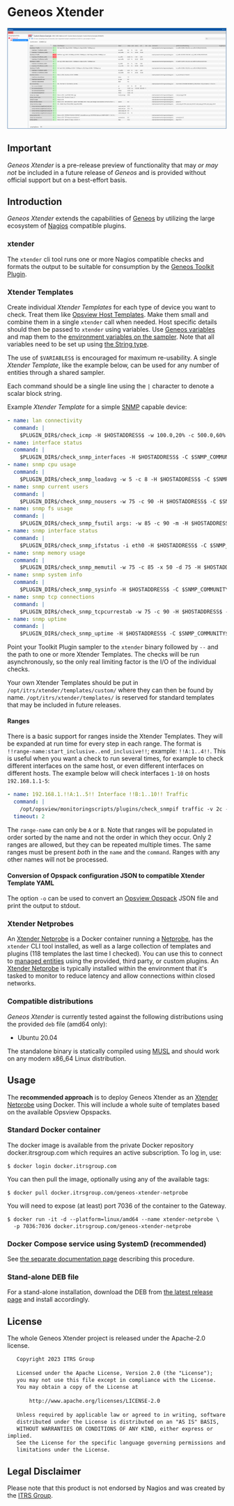 # Geneos Xtender

![active console, metrics dataview](/img/metrics_dataview.png)

## Important
*Geneos Xtender* is a pre-release preview of functionality that may _or may not_ be included in a future release of *Geneos* and is provided without official support but on a best-effort basis.

## Introduction
*Geneos Xtender* extends the capabilities of [Geneos](https://www.itrsgroup.com/products/geneos) by utilizing the large ecosystem of [Nagios](https://en.wikipedia.org/wiki/Nagios) compatible plugins.

### xtender
The `xtender` cli tool runs one or more Nagios compatible checks and formats the output to be suitable for consumption by the [Geneos Toolkit Plugin](https://docs.itrsgroup.com/docs/geneos/current/data-collection/toolkit-plugin.html).

### Xtender Templates
Create individual _Xtender Templates_ for each type of device you want to check. Treat them like [Opsview Host Templates](https://docs.itrsgroup.com/docs/opsview/6.8.3/configuration/service-checks-and-host/host-templates/index.html). Make them small and combine them in a single `xtender` call when needed. Host specific details should then be passed to `xtender` using variables. Use [Geneos variables](https://docs.itrsgroup.com/docs/geneos/current/Gateway_Reference_Guide/gateway_user_variables_and_environments.htm#Variables) and map them to the [environment variables on the sampler](https://docs.itrsgroup.com/docs/geneos/current/data-collection/toolkit-plugin.html#Environment_variables). Note that all variables need to be set up using [the String type](https://docs.itrsgroup.com/docs/geneos/current/Gateway_Reference_Guide/geneos_rulesactionsalerts_tr.html#String).

The use of `$VARIABLES$` is encouraged for maximum re-usability. A single _Xtender Template_, like the example below, can be used for any number of entities through a shared sampler.

Each command should be a single line using the `|` character to denote a scalar block string.

Example _Xtender Template_ for a simple [SNMP](https://en.wikipedia.org/wiki/Simple_Network_Management_Protocol) capable device:

``` yaml
- name: lan connectivity
  command: |
    $PLUGIN_DIR$/check_icmp -H $HOSTADDRESS$ -w 100.0,20% -c 500.0,60%
- name: interface status
  command: |
    $PLUGIN_DIR$/check_snmp_interfaces -H $HOSTADDRESS$ -C $SNMP_COMMUNITY$ -v 2c
- name: snmp cpu usage
  command: |
    $PLUGIN_DIR$/check_snmp_loadavg -w 5 -c 8 -H $HOSTADDRESS$ -C $SNMP_COMMUNITY$ -v 2c
- name: snmp current users
  command: |
    $PLUGIN_DIR$/check_snmp_nousers -w 75 -c 90 -H $HOSTADDRESS$ -C $SNMP_COMMUNITY$ -v 2c
- name: snmp fs usage
  command: |
    $PLUGIN_DIR$/check_snmp_fsutil args: -w 85 -c 90 -m -H $HOSTADDRESS$ -C $SNMP_COMMUNITY$ -v 2c
- name: snmp interface status
  command: |
    $PLUGIN_DIR$/check_snmp_ifstatus -i eth0 -H $HOSTADDRESS$ -C $SNMP_COMMUNITY$ -v 2c
- name: snmp memory usage
  command: |
    $PLUGIN_DIR$/check_snmp_memutil -w 75 -c 85 -x 50 -d 75 -H $HOSTADDRESS$ -C $SNMP_COMMUNITY$ -v 2c
- name: snmp system info
  command: |
    $PLUGIN_DIR$/check_snmp_sysinfo -H $HOSTADDRESS$ -C $SNMP_COMMUNITY$ -v 2c
- name: snmp tcp connections
  command: |
    $PLUGIN_DIR$/check_snmp_tcpcurrestab -w 75 -c 90 -H $HOSTADDRESS$ -C $SNMP_COMMUNITY$ -v 2c
- name: snmp uptime
  command: |
    $PLUGIN_DIR$/check_snmp_uptime -H $HOSTADDRESS$ -C $SNMP_COMMUNITY$ -v 2c
```

Point your Toolkit Plugin sampler to the `xtender` binary followed by `--` and the path to one or more Xtender Templates. The checks will be run asynchronously, so the only real limiting factor is the I/O of the individual checks.

Your own Xtender Templates should be put in `/opt/itrs/xtender/templates/custom/` where they can then be found by name. `/opt/itrs/xtender/templates/` is reserved for standard templates that may be included in future releases.

#### Ranges
There is a basic support for ranges inside the Xtender Templates. They will be expanded at run time for every step in each range. The format is `!!range-name:start_inclusive..end_inclusive!!`; example: `!!A:1..4!!`. This is useful when you want a check to run several times, for example to check different interfaces on the same host, or even different interfaces on different hosts. The example below will check interfaces `1-10` on hosts `192.168.1.1-5`:

``` yaml
- name: 192.168.1.!!A:1..5!! Interface !!B:1..10!! Traffic
  command: |
    /opt/opsview/monitoringscripts/plugins/check_snmpif traffic -v 2c -C $SNMP_COMMUNITY$ -i !!B:1..10!! -H 192.168.1.!!A:1..5!! --warn-in 1m --warn-out 20m --crit-in 2m --crit-out 35m -b 100m
  timeout: 2

```
The `range-name` can only be `A` or `B`. Note that ranges will be populated in order sorted by the name and not the order in which they occur. Only 2 ranges are allowed, but they can be repeated multiple times. The same ranges must be present *both* in the `name` and the `command`. Ranges with any other names will not be processed.

#### Conversion of Opspack configuration JSON to compatible Xtender Template YAML
The option `-o` can be used to convert an [Opsview Opspack](https://www.opsview.com/product/system-monitoring) JSON file and print the output to stdout.

### Xtender Netprobes
An [Xtender Netprobe](https://github.com/ITRS-Group/geneos-xtender-netprobe) is a Docker container running a [Netprobe](https://docs.itrsgroup.com/docs/geneos/current/Netprobe/introduction/netprobe-overview.html), has the `xtender` CLI tool installed, as well as a large collection of templates and plugins (118 templates the last time I checked). You can use this to connect to [managed entities](https://docs.itrsgroup.com/docs/geneos/current/Gateway_Reference_Guide/gateway_managed_entities.htm#Operation) using the provided, third party, or custom plugins. An [Xtender Netprobe](https://github.com/ITRS-Group/geneos-xtender-netprobe) is typically installed within the environment that it's tasked to monitor to reduce latency and allow connections within closed networks.

### Compatible distributions
_Geneos Xtender_ is currently tested against the following distributions using the provided `deb` file (amd64 only):
- Ubuntu 20.04

The standalone binary is statically compiled using [MUSL](https://musl.libc.org/) and should work on any modern x86_64 Linux distribution.

## Usage
The **recommended approach** is to deploy Geneos Xtender as an [Xtender Netprobe](https://github.com/ITRS-Group/geneos-xtender-netprobe) using Docker. This will include a whole suite of templates based on the available Opsview Opspacks.

### Standard Docker container
The docker image is available from the private Docker repository docker.itrsgroup.com which requires an active subscription. To log in, use:

``` shell
$ docker login docker.itrsgroup.com
```

You can then pull the image, optionally using any of the available tags:

``` shell
$ docker pull docker.itrsgroup.com/geneos-xtender-netprobe
```

You will need to expose (at least) port 7036 of the container to the Gateway.

``` shell
$ docker run -it -d --platform=linux/amd64 --name xtender-netprobe \ 
  -p 7036:7036 docker.itrsgroup.com/geneos-xtender-netprobe
```

### Docker Compose service using SystemD (recommended)

See [the separate documentation page](compose/README.org) describing this procedure.

### Stand-alone DEB file
For a stand-alone installation, download the DEB from [the latest release page](https://github.com/ITRS-Group/geneos-xtender/releases/latest/) and install accordingly.

## License

The whole Geneos Xtender project is released under the Apache-2.0 license.

``` text
   Copyright 2023 ITRS Group

   Licensed under the Apache License, Version 2.0 (the "License");
   you may not use this file except in compliance with the License.
   You may obtain a copy of the License at

       http://www.apache.org/licenses/LICENSE-2.0

   Unless required by applicable law or agreed to in writing, software
   distributed under the License is distributed on an "AS IS" BASIS,
   WITHOUT WARRANTIES OR CONDITIONS OF ANY KIND, either express or implied.
   See the License for the specific language governing permissions and
   limitations under the License.
```

## Legal Disclaimer
Please note that this product is not endorsed by Nagios and was created by the [ITRS Group](https://itrsgroup.com).
